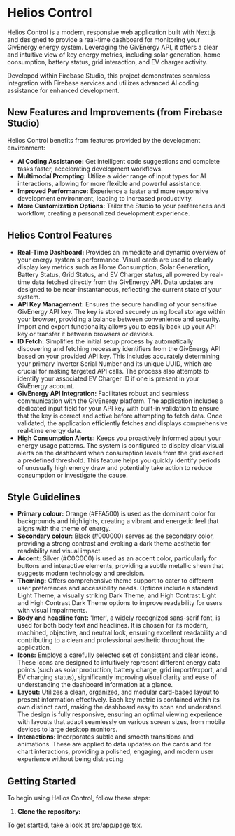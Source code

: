 # Helios Control

Helios Control is a modern, responsive web application built with Next.js and designed to provide a real-time dashboard for monitoring your GivEnergy energy system. Leveraging the GivEnergy API, it offers a clear and intuitive view of key energy metrics, including solar generation, home consumption, battery status, grid interaction, and EV charger activity.

Developed within Firebase Studio, this project demonstrates seamless integration with Firebase services and utilizes advanced AI coding assistance for enhanced development.

## New Features and Improvements (from Firebase Studio)

Helios Control benefits from features provided by the development environment:

*   **AI Coding Assistance:** Get intelligent code suggestions and complete tasks faster, accelerating development workflows.
*   **Multimodal Prompting:** Utilize a wider range of input types for AI interactions, allowing for more flexible and powerful assistance.
*   **Improved Performance:** Experience a faster and more responsive development environment, leading to increased productivity.
*   **More Customization Options:** Tailor the Studio to your preferences and workflow, creating a personalized development experience.

## Helios Control Features

-   **Real-Time Dashboard:** Provides an immediate and dynamic overview of your energy system's performance. Visual cards are used to clearly display key metrics such as Home Consumption, Solar Generation, Battery Status, Grid Status, and EV Charger status, all powered by real-time data fetched directly from the GivEnergy API. Data updates are designed to be near-instantaneous, reflecting the current state of your system.
-   **API Key Management:** Ensures the secure handling of your sensitive GivEnergy API key. The key is stored securely using local storage within your browser, providing a balance between convenience and security. Import and export functionality allows you to easily back up your API key or transfer it between browsers or devices.
-   **ID Fetch:** Simplifies the initial setup process by automatically discovering and fetching necessary identifiers from the GivEnergy API based on your provided API key. This includes accurately determining your primary Inverter Serial Number and its unique UUID, which are crucial for making targeted API calls. The process also attempts to identify your associated EV Charger ID if one is present in your GivEnergy account.
-   **GivEnergy API Integration:** Facilitates robust and seamless communication with the GivEnergy platform. The application includes a dedicated input field for your API key with built-in validation to ensure that the key is correct and active before attempting to fetch data. Once validated, the application efficiently fetches and displays comprehensive real-time energy data.
-   **High Consumption Alerts:** Keeps you proactively informed about your energy usage patterns. The system is configured to display clear visual alerts on the dashboard when consumption levels from the grid exceed a predefined threshold. This feature helps you quickly identify periods of unusually high energy draw and potentially take action to reduce consumption or investigate the cause.

## Style Guidelines

-   **Primary colour:** Orange (#FFA500) is used as the dominant color for backgrounds and highlights, creating a vibrant and energetic feel that aligns with the theme of energy.
-   **Secondary colour:** Black (#000000) serves as the secondary color, providing a strong contrast and evoking a dark theme aesthetic for readability and visual impact.
-   **Accent:** Silver (#C0C0C0) is used as an accent color, particularly for buttons and interactive elements, providing a subtle metallic sheen that suggests modern technology and precision.
-   **Theming:** Offers comprehensive theme support to cater to different user preferences and accessibility needs. Options include a standard Light Theme, a visually striking Dark Theme, and High Contrast Light and High Contrast Dark Theme options to improve readability for users with visual impairments.
-   **Body and headline font:** 'Inter', a widely recognized sans-serif font, is used for both body text and headlines. It is chosen for its modern, machined, objective, and neutral look, ensuring excellent readability and contributing to a clean and professional aesthetic throughout the application.
-   **Icons:** Employs a carefully selected set of consistent and clear icons. These icons are designed to intuitively represent different energy data points (such as solar production, battery charge, grid import/export, and EV charging status), significantly improving visual clarity and ease of understanding the dashboard information at a glance.
-   **Layout:** Utilizes a clean, organized, and modular card-based layout to present information effectively. Each key metric is contained within its own distinct card, making the dashboard easy to scan and understand. The design is fully responsive, ensuring an optimal viewing experience with layouts that adapt seamlessly on various screen sizes, from mobile devices to large desktop monitors.
-   **Interactions:** Incorporates subtle and smooth transitions and animations. These are applied to data updates on the cards and for chart interactions, providing a polished, engaging, and modern user experience without being distracting.

## Getting Started

To begin using Helios Control, follow these steps:

1.  **Clone the repository:**

To get started, take a look at src/app/page.tsx.
